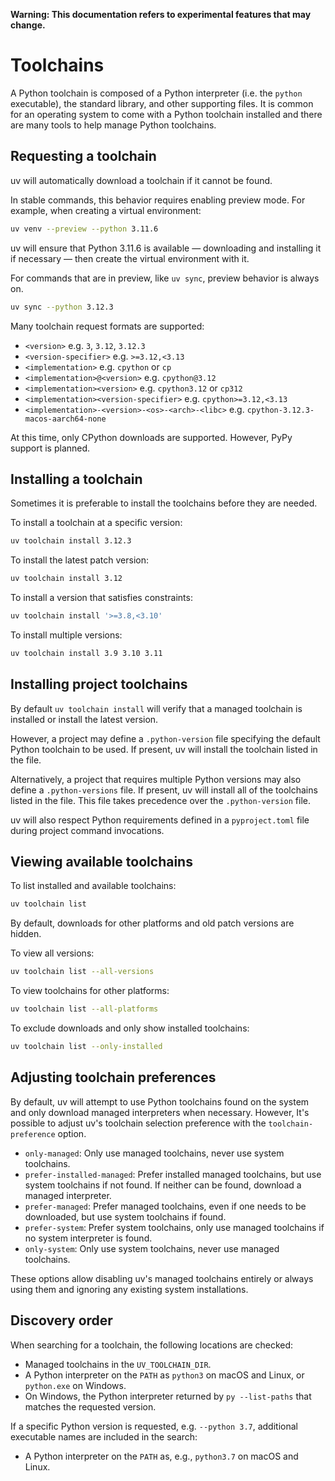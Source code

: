 **Warning: This documentation refers to experimental features that may change.**

# Toolchains

A Python toolchain is composed of a Python interpreter (i.e. the `python` executable), the standard library, and other supporting files. It is common for an operating system to come with a Python toolchain installed and there are many tools to help manage Python toolchains.

## Requesting a toolchain

uv will automatically download a toolchain if it cannot be found.

In stable commands, this behavior requires enabling preview mode. For example, when creating a virtual environment:

```bash
uv venv --preview --python 3.11.6
```

uv will ensure that Python 3.11.6 is available — downloading and installing it if necessary — then create the virtual environment with it.

For commands that are in preview, like `uv sync`, preview behavior is always on.

```bash
uv sync --python 3.12.3
```

Many toolchain request formats are supported:

- `<version>` e.g. `3`, `3.12`, `3.12.3`
- `<version-specifier>` e.g. `>=3.12,<3.13`
- `<implementation>` e.g. `cpython` or `cp`
- `<implementation>@<version>` e.g. `cpython@3.12`
- `<implementation><version>` e.g. `cpython3.12` or `cp312`
- `<implementation><version-specifier>` e.g. `cpython>=3.12,<3.13`
- `<implementation>-<version>-<os>-<arch>-<libc>` e.g. `cpython-3.12.3-macos-aarch64-none`

At this time, only CPython downloads are supported. However, PyPy support is planned.

## Installing a toolchain

Sometimes it is preferable to install the toolchains before they are needed.

To install a toolchain at a specific version:

```bash
uv toolchain install 3.12.3
```

To install the latest patch version:

```bash
uv toolchain install 3.12
```

To install a version that satisfies constraints:

```bash
uv toolchain install '>=3.8,<3.10'
```

To install multiple versions:

```bash
uv toolchain install 3.9 3.10 3.11
```

## Installing project toolchains

By default `uv toolchain install` will verify that a managed toolchain is installed or install the latest version.

However, a project may define a `.python-version` file specifying the default Python toolchain to be used. If present,
uv will install the toolchain listed in the file.

Alternatively, a project that requires multiple Python versions may also define a `.python-versions` file. If present,
uv will install all of the toolchains listed in the file. This file takes precedence over the `.python-version` file.

uv will also respect Python requirements defined in a `pyproject.toml` file during project command invocations.

## Viewing available toolchains

To list installed and available toolchains:

```bash
uv toolchain list
```

By default, downloads for other platforms and old patch versions are hidden.

To view all versions:

```bash
uv toolchain list --all-versions
```

To view toolchains for other platforms:

```bash
uv toolchain list --all-platforms
```

To exclude downloads and only show installed toolchains:

```bash
uv toolchain list --only-installed
```

## Adjusting toolchain preferences

By default, uv will attempt to use Python toolchains found on the system and only download managed interpreters when necessary.
However, It's possible to adjust uv's toolchain selection preference with the `toolchain-preference` option.

- `only-managed`: Only use managed toolchains, never use system toolchains.
- `prefer-installed-managed`: Prefer installed managed toolchains, but use system toolchains if not found. If neither can be
  found, download a managed interpreter.
- `prefer-managed`: Prefer managed toolchains, even if one needs to be downloaded, but use system toolchains if found.
- `prefer-system`: Prefer system toolchains, only use managed toolchains if no system interpreter is found.
- `only-system`: Only use system toolchains, never use managed toolchains.

These options allow disabling uv's managed toolchains entirely or always using them and ignoring any existing system installations.

## Discovery order

When searching for a toolchain, the following locations are checked:

- Managed toolchains in the `UV_TOOLCHAIN_DIR`.
- A Python interpreter on the `PATH` as `python3` on macOS and Linux, or `python.exe` on Windows.
- On Windows, the Python interpreter returned by `py --list-paths` that matches the requested
  version.

If a specific Python version is requested, e.g. `--python 3.7`, additional executable names are included in the search:

- A Python interpreter on the `PATH` as, e.g., `python3.7` on macOS and Linux.
